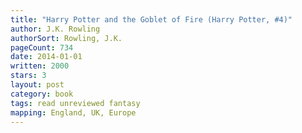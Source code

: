 ```yaml
---
title: "Harry Potter and the Goblet of Fire (Harry Potter, #4)"
author: J.K. Rowling
authorSort: Rowling, J.K.
pageCount: 734
date: 2014-01-01
written: 2000
stars: 3
layout: post
category: book
tags: read unreviewed fantasy
mapping: England, UK, Europe
---
```

